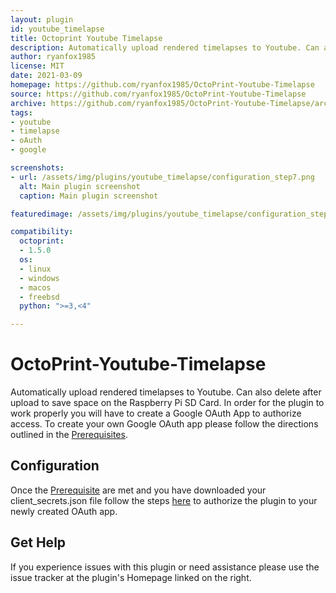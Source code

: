 ```yaml
---
layout: plugin
id: youtube_timelapse
title: Octoprint Youtube Timelapse
description: Automatically upload rendered timelapses to Youtube. Can also delete after upload to save space on the Raspberry Pi SD Card.
author: ryanfox1985
license: MIT
date: 2021-03-09
homepage: https://github.com/ryanfox1985/OctoPrint-Youtube-Timelapse
source: https://github.com/ryanfox1985/OctoPrint-Youtube-Timelapse
archive: https://github.com/ryanfox1985/OctoPrint-Youtube-Timelapse/archive/master.zip
tags:
- youtube
- timelapse
- oAuth
- google

screenshots:
- url: /assets/img/plugins/youtube_timelapse/configuration_step7.png
  alt: Main plugin screenshot
  caption: Main plugin screenshot

featuredimage: /assets/img/plugins/youtube_timelapse/configuration_step7.png

compatibility:
  octoprint:
  - 1.5.0
  os:
  - linux
  - windows
  - macos
  - freebsd
  python: ">=3,<4"

---
```


# OctoPrint-Youtube-Timelapse

Automatically upload rendered timelapses to Youtube. Can also delete after upload to save space on the Raspberry Pi
SD Card. In order for the plugin to work properly you will have to create a Google OAuth App to authorize access. To create your own Google OAuth app please follow the directions outlined in the [Prerequisites](https://github.com/jneilliii/OctoPrint-GoogleDriveBackup#create-a-google-oauth-app).

## Configuration

Once the [Prerequisite](https://github.com/ryanfox1985/OctoPrint-Youtube-Timelapse#create-a-google-oauth-app) are met and you have downloaded your client_secrets.json file follow the steps [here](https://github.com/ryanfox1985/OctoPrint-Youtube-Timelapse#configuration) to authorize the plugin to your newly created OAuth app.

## Get Help

If you experience issues with this plugin or need assistance please use the issue tracker at the plugin's Homepage linked on the right.
